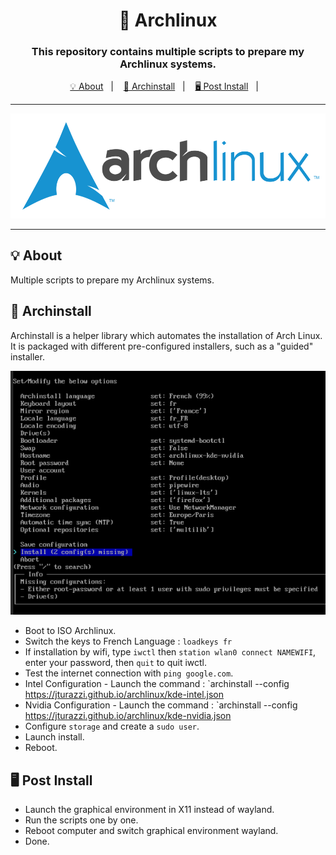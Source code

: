 
<h1 align="center">🐧 Archlinux</h1>
<h3 align="center">This repository contains multiple scripts to prepare my Archlinux systems.</h3>



<p align="center">
  <a href="#-about">💡 About</a>&nbsp;&nbsp;&nbsp;|&nbsp;&nbsp;&nbsp;
  <a href="#-archinstall">🚀 Archinstall</a>&nbsp;&nbsp;&nbsp;|&nbsp;&nbsp;&nbsp;
  <a href="#%EF%B8%8F-post-install">🖥️ Post Install</a>&nbsp;&nbsp;&nbsp;|&nbsp;&nbsp;&nbsp;
</p>

---
<p align="center">
  <img alt="screenshot" src="ressources/logo.png">
</p>


---

## 💡 About

Multiple scripts to prepare my Archlinux systems.

##  🚀 Archinstall

Archinstall is a helper library which automates the installation of Arch Linux. It is packaged with different pre-configured installers, such as a "guided" installer.

<p align="center">
  <img alt="screenshot" src="ressources/archinstall.png">
</p>

- Boot to ISO Archlinux.
- Switch the keys to French Language : `loadkeys fr`
- If installation by wifi, type `iwctl` then `station wlan0 connect NAMEWIFI`, enter your password, then `quit` to quit iwctl. 
- Test the internet connection with `ping google.com`.
- Intel Configuration - Launch the command : `archinstall --config https://jturazzi.github.io/archlinux/kde-intel.json
- Nvidia Configuration - Launch the command : `archinstall --config https://jturazzi.github.io/archlinux/kde-nvidia.json
- Configure `storage` and create a `sudo user`.
- Launch install.
- Reboot.

##  🖥️ Post Install

- Launch the graphical environment in X11 instead of wayland.
- Run the scripts one by one.
- Reboot computer and switch graphical environment wayland.
- Done.